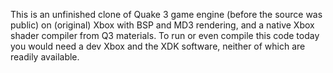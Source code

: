 This is an unfinished clone of Quake 3 game engine (before the source was public) on (original) Xbox with BSP and MD3 rendering, and a native Xbox shader compiler from Q3 materials.
To run or even compile this code today you would need a dev Xbox and the XDK software, neither of which are readily available. 
